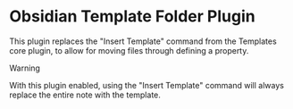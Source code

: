 # Obsidian Template Folder Plugin

This plugin replaces the "Insert Template" command from the Templates core plugin, to allow for moving files through defining a property.

> [!WARNING]
> With this plugin enabled, using the "Insert Template" command will always replace the entire note with the template.
